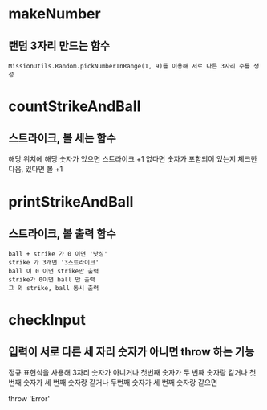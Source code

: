 # makeNumber
## 랜덤 3자리 만드는 함수
    MissionUtils.Random.pickNumberInRange(1, 9)를 이용해 서로 다른 3자리 수를 생성

# countStrikeAndBall
## 스트라이크, 볼 세는 함수
 해당 위치에 해당 숫자가 있으면 스트라이크 +1
 없다면 숫자가 포함되어 있는지 체크한 다음, 있다면 볼 +1

# printStrikeAndBall
## 스트라이크, 볼 출력 함수
    ball + strike 가 0 이면 '낫싱'
    strike 가 3개면 '3스트라이크'
    ball 이 0 이면 strike만 출력
    strike가 0이면 ball 만 출력
    그 외 strike, ball 동시 출력



# checkInput
## 입력이 서로 다른 세 자리 숫자가 아니면 throw 하는 기능
 정규 표현식을 사용해 3자리 숫자가 아니거나
 첫번째 숫자가 두 번째 숫자랑 같거나
 첫번째 숫자가 세 번째 숫자랑 같거나
 두번째 숫자가 세 번째 숫자랑 같으면

 throw 'Error'
 
